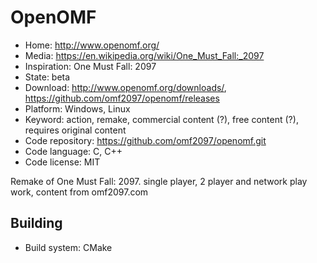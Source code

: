 # OpenOMF

- Home: http://www.openomf.org/
- Media: https://en.wikipedia.org/wiki/One_Must_Fall:_2097
- Inspiration: One Must Fall: 2097
- State: beta
- Download: http://www.openomf.org/downloads/, https://github.com/omf2097/openomf/releases
- Platform: Windows, Linux
- Keyword: action, remake, commercial content (?), free content (?), requires original content
- Code repository: https://github.com/omf2097/openomf.git
- Code language: C, C++
- Code license: MIT

Remake of One Must Fall: 2097.
single player, 2 player and network play work, content from omf2097.com

## Building

- Build system: CMake

